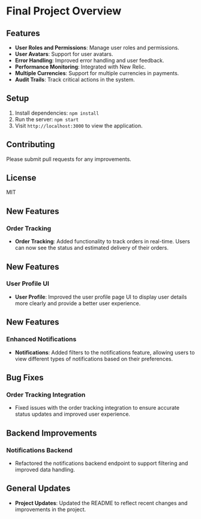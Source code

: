 # Final Project Overview

## Features

- **User Roles and Permissions**: Manage user roles and permissions.
- **User Avatars**: Support for user avatars.
- **Error Handling**: Improved error handling and user feedback.
- **Performance Monitoring**: Integrated with New Relic.
- **Multiple Currencies**: Support for multiple currencies in payments.
- **Audit Trails**: Track critical actions in the system.

## Setup

1. Install dependencies: `npm install`
2. Run the server: `npm start`
3. Visit `http://localhost:3000` to view the application.

## Contributing
Please submit pull requests for any improvements.

## License
MIT
## New Features

### Order Tracking

- **Order Tracking**: Added functionality to track orders in real-time. Users can now see the status and estimated delivery of their orders.
                
## New Features

### User Profile UI

- **User Profile**: Improved the user profile page UI to display user details more clearly and provide a better user experience.
                
## New Features

### Enhanced Notifications

- **Notifications**: Added filters to the notifications feature, allowing users to view different types of notifications based on their preferences.
                
## Bug Fixes

### Order Tracking Integration

- Fixed issues with the order tracking integration to ensure accurate status updates and improved user experience.
                
## Backend Improvements

### Notifications Backend

- Refactored the notifications backend endpoint to support filtering and improved data handling.
                
## General Updates

- **Project Updates**: Updated the README to reflect recent changes and improvements in the project.
                